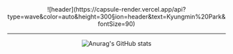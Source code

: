<div align="center">
![header](https://capsule-render.vercel.app/api?type=wave&color=auto&height=300&section=header&text=Kyungmin%20Park&fontSize=90)



---
![Anurag's GitHub stats](https://github-readme-stats.vercel.app/api?username=koougen&show_icons=true&theme=dark)
</div>


<!---
koougen/koougen is a ✨ special ✨ repository because its `README.md` (this file) appears on your GitHub profile.
You can click the Preview link to take a look at your changes.
--->
